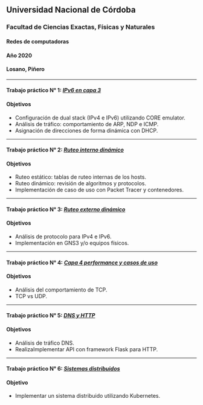 ## Universidad Nacional de Córdoba
### Facultad de Ciencias Exactas, Físicas y Naturales
#### Redes de computadoras
#### Año 2020

#### Losano, Piñero

------------------

#### Trabajo práctico N° 1: [**_IPv6 en capa 3_**](https://github.com/JCLosano/redes-de-computadoras-2020/tree/master/tp1)

#### Objetivos
- Configuración de dual stack (IPv4 e IPv6) utilizando CORE emulator.
- Análisis de tráfico: comportamiento de ARP, NDP e ICMP.
- Asignación de direcciones de forma dinámica con DHCP.

------------------

#### Trabajo práctico N° 2: [**_Ruteo interno dinámico_**](https://github.com/JCLosano/redes-de-computadoras-2020/tree/master/tp2)

#### Objetivos
- Ruteo estático: tablas de ruteo internas de los hosts.
- Ruteo dinámico: revisión de algoritmos y protocolos.
- Implementación de caso de uso con Packet Tracer y contenedores.
 
------------------

#### Trabajo práctico N° 3: [**_Ruteo externo dinámico_**](https://github.com/JCLosano/redes-de-computadoras-2020/tree/master/tp3)

#### Objetivos
- Análisis de protocolo para IPv4 e IPv6.
- Implementación en GNS3 y/o equipos físicos.

------------------

#### Trabajo práctico N° 4: [**_Capa 4 performance y casos de uso_**](https://github.com/JCLosano/redes-de-computadoras-2020/tree/master/tp4)

#### Objetivos
- Análisis del comportamiento de TCP.
- TCP vs UDP.

------------------

#### Trabajo práctico N° 5: [**_DNS y HTTP_**](https://github.com/JCLosano/redes-de-computadoras-2020/tree/master/tp5)

#### Objetivos
- Análisis de tráfico DNS.
- RealizaImplementar API con framework Flask para HTTP.

------------------

#### Trabajo práctico N° 6: [**_Sistemas distribuidos_**](https://github.com/JCLosano/redes-de-computadoras-2020/tree/master/tp6)

#### Objetivo
- Implementar un sistema distribuido utilizando Kubernetes.
